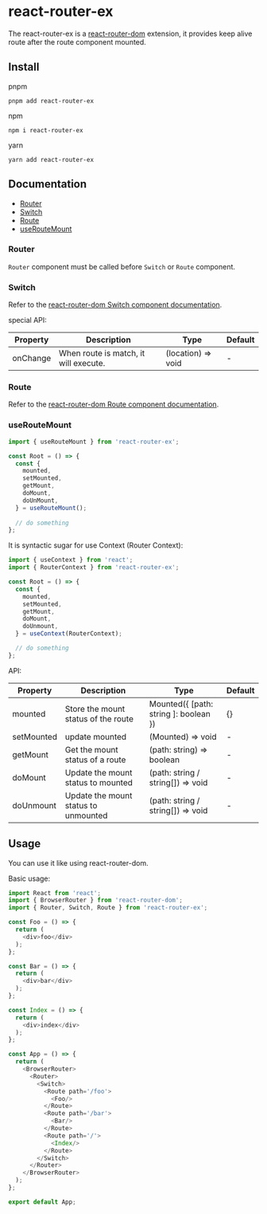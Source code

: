 # react-router-ex

The react-router-ex is a [react-router-dom](https://www.npmjs.com/package/react-router-dom) extension, 
it provides keep alive route after the route component mounted.

## Install

pnpm

```shell
pnpm add react-router-ex
```

npm

```shell
npm i react-router-ex
```

yarn

```shell
yarn add react-router-ex
```

## Documentation

- [Router](#Router)
- [Switch](#Switch)
- [Route](#Route)
- [useRouteMount](#useRouteMount)

### Router

`Router` component must be called before `Switch` or `Route` component.

### Switch

Refer to the [react-router-dom Switch component documentation](https://reactrouter.com/web/api/Switch).

special API:

| Property | Description | Type | Default |
|----|----|----|----|
| onChange | When route is match, it will execute. | (location) => void | - |

### Route

Refer to the [react-router-dom Route component documentation](https://reactrouter.com/web/api/Route).

### useRouteMount

```javascript
import { useRouteMount } from 'react-router-ex';

const Root = () => {
  const {
    mounted,
    setMounted,
    getMount,
    doMount,
    doUnMount,
  } = useRouteMount();
  
  // do something
};
```

It is syntactic sugar for use Context (Router Context):

```javascript
import { useContext } from 'react';
import { RouterContext } from 'react-router-ex';

const Root = () => {
  const {
    mounted,
    setMounted,
    getMount,
    doMount,
    doUnmount,
  } = useContext(RouterContext);

  // do something
};
```

API:

| Property | Description | Type | Default |
|----|----|----|----|
| mounted | Store the mount status of the route | Mounted({ [path: string ]: boolean }) | {} |
| setMounted | update mounted | (Mounted) => void | - |
| getMount | Get the mount status of a route | (path: string) => boolean | - |
| doMount | Update the mount status to mounted | (path: string / string[]) => void | - |
| doUnmount | Update the mount status to unmounted | (path: string / string[]) => void | - |

## Usage

You can use it like using react-router-dom.

Basic usage:

```javascript
import React from 'react';
import { BrowserRouter } from 'react-router-dom';
import { Router, Switch, Route } from 'react-router-ex';

const Foo = () => {
  return (
    <div>foo</div>
  );
};

const Bar = () => {
  return (
    <div>bar</div>
  );
};

const Index = () => {
  return (
    <div>index</div>
  );
};

const App = () => {
  return (
    <BrowserRouter>
      <Router>
        <Switch>
          <Route path='/foo'>
            <Foo/>
          </Route>
          <Route path='/bar'>
            <Bar/>
          </Route>
          <Route path='/'>
            <Index/>
          </Route>
        </Switch>
      </Router>
    </BrowserRouter>
  );
};

export default App;
```
